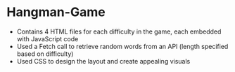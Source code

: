 # Hangman-Game
- Contains 4 HTML files for each difficulty in the game, each embedded with JavaScript code
- Used a Fetch call to retrieve random words from an API (length specified based on difficulty)
- Used CSS to design the layout and create appealing visuals
